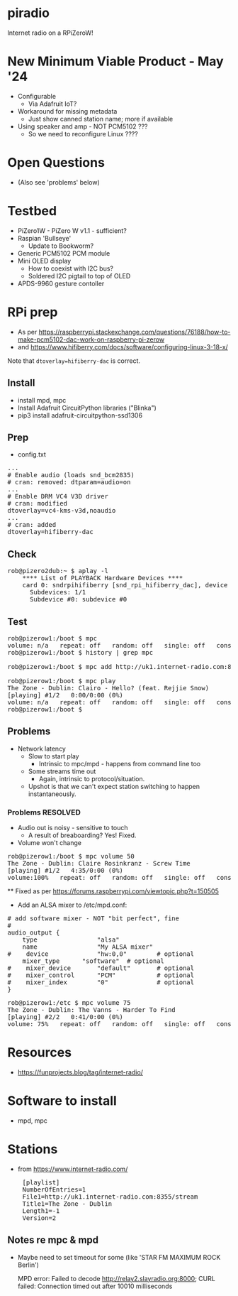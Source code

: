 # piradio
Internet radio on a RPiZeroW!


# New Minimum Viable Product - May '24
 * Configurable
   * Via Adafruit IoT?
 * Workaround for missing metadata
   * Just show canned station name; more if available
 * Using speaker and amp - NOT PCM5102 ???
   * So we need to reconfigure Linux ????


# Open Questions
 * (Also see 'problems' below)


# Testbed
* PiZero1W - PiZero W v1.1 - sufficient?
* Raspian 'Bullseye'
  * Update to Bookworm?
* Generic PCM5102 PCM module
* Mini OLED display
  * How to coexist with I2C bus?
  * Soldered I2C pigtail to top of OLED
* APDS-9960 gesture contoller


# RPi prep
 * As per https://raspberrypi.stackexchange.com/questions/76188/how-to-make-pcm5102-dac-work-on-raspberry-pi-zerow
 * and https://www.hifiberry.com/docs/software/configuring-linux-3-18-x/

 Note that `dtoverlay=hifiberry-dac` is correct.


## Install
* install mpd, mpc
* Install Adafruit CircuitPython libraries ("Blinka")
* pip3 install adafruit-circuitpython-ssd1306


## Prep
* config.txt
<pre>
...
# Enable audio (loads snd_bcm2835)
# cran: removed: dtparam=audio=on
...
# Enable DRM VC4 V3D driver
# cran: modified
dtoverlay=vc4-kms-v3d,noaudio
...
# cran: added
dtoverlay=hifiberry-dac
</pre>

## Check
<pre>rob@pizero2dub:~ $ aplay -l
	**** List of PLAYBACK Hardware Devices ****
	card 0: sndrpihifiberry [snd_rpi_hifiberry_dac], device 0: HifiBerry DAC HiFi pcm5102a-hifi-0 [HifiBerry DAC HiFi pcm5102a-hifi-0]
	  Subdevices: 1/1
	  Subdevice #0: subdevice #0
</pre>	

## Test
<pre>rob@pizerow1:/boot $ mpc
volume: n/a   repeat: off   random: off   single: off   consume: off
rob@pizerow1:/boot $ history | grep mpc

rob@pizerow1:/boot $ mpc add http://uk1.internet-radio.com:8355/stream

rob@pizerow1:/boot $ mpc play
The Zone - Dublin: Clairo - Hello? (feat. Rejjie Snow)
[playing] #1/2   0:00/0:00 (0%)
volume: n/a   repeat: off   random: off   single: off   consume: off
rob@pizerow1:/boot $ 
</pre>

## Problems
* Network latency
  * Slow to start play
    - Intrinsic to mpc/mpd - happens from command line too
  * Some streams time out
    - Again, intrinsic to protocol/situation.
  * Upshot is that we can't expect station switching to happen instantaneously.

### Problems RESOLVED
* Audio out is noisy - sensitive to touch
  * A result of breaboarding? Yes! Fixed.
* Volume won't change
<pre>
rob@pizerow1:/boot $ mpc volume 50
The Zone - Dublin: Claire Rosinkranz - Screw Time
[playing] #1/2   4:35/0:00 (0%)
volume:100%   repeat: off   random: off   single: off   consume: off
</pre>

** Fixed as per https://forums.raspberrypi.com/viewtopic.php?t=150505
* Add an ALSA mixer to /etc/mpd.conf:
<pre>
# add software mixer - NOT "bit perfect", fine
#
audio_output {
    type                "alsa"
    name                "My ALSA mixer"
#    device             "hw:0,0"        # optional
    mixer_type      "software"  # optional
#    mixer_device       "default"       # optional
#    mixer_control      "PCM"           # optional
#    mixer_index        "0"             # optional
}
</pre>
<pre>
rob@pizerow1:/etc $ mpc volume 75
The Zone - Dublin: The Vanns - Harder To Find
[playing] #2/2   0:41/0:00 (0%)
volume: 75%   repeat: off   random: off   single: off   consume: off
</pre>



 # Resources
  * https://funprojects.blog/tag/internet-radio/


# Software to install
* mpd, mpc


# Stations
 * from https://www.internet-radio.com/
<pre>
    [playlist]
    NumberOfEntries=1
    File1=http://uk1.internet-radio.com:8355/stream
    Title1=The Zone - Dublin
    Length1=-1
    Version=2
</pre>

## Notes re mpc & mpd

* Maybe need to set timeout for some (like 'STAR FM MAXIMUM ROCK Berlin')

  MPD error: Failed to decode http://relay2.slayradio.org:8000; CURL failed: Connection timed out after 10010 milliseconds
